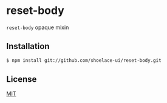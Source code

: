 # reset-body
`reset-body` opaque mixin

## Installation
```sh
$ npm install git://github.com/shoelace-ui/reset-body.git
```

## License

[MIT](./LICENSE)
